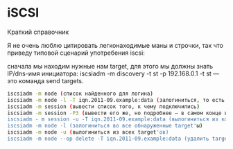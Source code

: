 # iSCSI

Краткий справочник

Я не очень люблю цитировать легконаходимые маны и строчки, так что приведу типовой сценарий употребения iscsi:

сначала мы находим нужные нам target, для этого мы должны знать IP/dns-имя инициатора: iscsiadm -m discovery -t st -p 192.168.0.1 -t st — это команда send targets.
```bash
iscsiadm -m node (список найденного для логина)
iscsiadm -m node -l -T iqn.2011-09.example:data (залогиниться, то есть подключиться и создать блочное устройство).
iscsiadm -m session (вывести список того, к чему подключились)
iscsiadm -m session -P3 (вывести его же, но подробнее — в самом конце вывода будет указание на то, какое блочное устройство какому target'у принадлежит).
iscsiadm - m session -u -T iqn.2011-09.example:data (вылогиниться из конкретной )
iscsiadm -m node -l (залогиниться во все обнаруженные target'ы)
iscsiadm -m node -u (вылогиниться из всех target'ов)
iscsiadm -m node --op delete -T iqn.2011-09.example:data (удалить target из обнаруженных).
```

